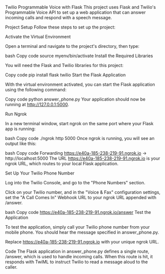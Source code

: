 
Twilio Programmable Voice with Flask
This project uses Flask and Twilio's Programmable Voice API to set up a web application that can answer incoming calls and respond with a speech message.

Project Setup
Follow these steps to set up the project:

Activate the Virtual Environment

Open a terminal and navigate to the project's directory, then type:

bash
Copy code
source myenv/bin/activate
Install the Required Libraries

You will need the Flask and Twilio libraries for this project:

Copy code
pip install flask twilio
Start the Flask Application

With the virtual environment activated, you can start the Flask application using the following command:

Copy code
python answer_phone.py
Your application should now be running at http://127.0.0.1:5000.

Run Ngrok

In a new terminal window, start ngrok on the same port where your Flask app is running:

bash
Copy code
./ngrok http 5000
Once ngrok is running, you will see an output like this:

bash
Copy code
Forwarding                    https://e40a-185-238-219-91.ngrok.io -> http://localhost:5000 
The URL https://e40a-185-238-219-91.ngrok.io is your ngrok URL, which routes to your local Flask application.

Set Up Your Twilio Phone Number

Log into the Twilio Console, and go to the "Phone Numbers" section.

Click on your Twilio number, and in the "Voice & Fax" configuration settings, set the "A Call Comes In" Webhook URL to your ngrok URL appended with /answer.

bash
Copy code
https://e40a-185-238-219-91.ngrok.io/answer
Test the Application

To test the application, simply call your Twilio phone number from your mobile phone. You should hear the message specified in answer_phone.py.

Replace https://e40a-185-238-219-91.ngrok.io with your unique ngrok URL.

Code
The Flask application in answer_phone.py defines a single route, /answer, which is used to handle incoming calls. When this route is hit, it responds with TwiML to instruct Twilio to read a message aloud to the caller.